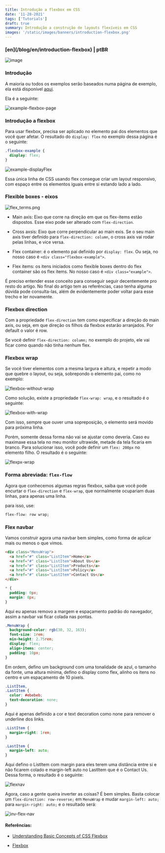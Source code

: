 ```yaml
---
title: Introdução a flexbox em CSS
date: '11-28-2021'
tags: ['Tutorials']
draft: true
summary: Introdução a construção de layouts flexíveis em CSS
images: '/static/images/banners/introduction-flexbox.png'
---
```


<h3>[en](/blog/en/introduction-flexbox) | ptBR</h3>

![image](/static/images/banners/introduction-flexbox.png)

### Introdução

A maioria ou todos os exemplos serão baseados numa página de exemplo, ela está disponível [aqui](https://gist.github.com/vit0rr/7409ea0efdf47b56728e7125a2644cb1).

Ela é a seguinte:

![example-flexbox-page](/static/images/posts/introduction-flexbox/CVBWOTS.png)

### Introdução a flexbox

Para usar flexbox, precisa ser aplicado no elemento pai dos elementos que você quer afetar. O resultado do `display: flex` no exemplo dessa página é o seguinte:

```css
.flexbox-example {
  display: flex;
}
```

![example-displayFlex](/static/images/posts/introduction-flexbox/OnUZvoM.png)

Essa única linha de CSS usando flex consegue criar um layout responsivo, com espaço entre os elementos iguais entre si estando lado a lado.

### Flexible boxes - eixos

![flex_terms.png](/static/images/posts/introduction-flexbox/upLbBGL.png)

- Main axis: Eixo que corre na direção em que os flex-items estão dispostos. Esse eixo pode ser alterado com `flex-direction`.

- Cross axsis: Eixo que corre perpendicular ao main exis. Se o seu main axis tiver definido para `flex-direction: column`, o cross axis vai rodar pelas linhas, e vice versa.

- Flex container: é o elemento pai definido por `display: flex`. Ou seja, no nosso caso é `<div class="flexbox-example">`.

- Flex items: os itens iniciados como flexible boxes dentro do flex container são os flex items. No nosso caso é `<div class="example">`.

É preciso entender esse conceito para conseguir seguir decentemente pro resto do artigo. No final do artigo tem as referências, caso tenha alguma dúvida pode consulta-las, além de evidentemente poder voltar para esse trecho e ler novamente.

### Flexbox direction

Com a propriedade `flex-direction` tem como especificar a direção do main axis, ou seja, em que direção os filhos da flexbox estarão arranjados. Por default o valor é row.

Se você definir `flex-direction: column;` no exemplo do projeto, ele vai ficar como quando não tinha nenhum flex.

### Flexbox wrap

Se você tiver elementos com a mesma largura e altura, e repetir a modo que quebre o layout, ou seja, sobrepondo o elemento pai, como no exemplo:

![flexbox-without-wrap](/static/images/posts/introduction-flexbox/CoFHmht.png)

Como solução, existe a propriedade `flex-wrap: wrap`, e o resultado é o seguinte:

![flexbox-with-wrap](/static/images/posts/introduction-flexbox/QEriUvf.png)

Com isso, sempre que ouver uma sopreposição, o elemento será movido para próxima linha.

Porém, somente dessa forma não vai se ajustar como deveria. Caso eu maximaxe essa tela no meu monitor ultrawide, metade da tela ficaria em branco. Para solucionar isso, você pode definir um `flex: 200px` no elemento filho. O resultado é o seguinte:

![flexpx-wrap](/static/images/posts/introduction-flexbox/QrM6GSz.png)

### Forma abreviada: `flex-flow`

Agora que conhecemos algumas regras flexbox, saiba que você pode encurtar o `flex-direction` e `flex-wrap`, que normalmente ocupariam duas linhas, para apenas uma linha.

para isso, use:

```css
flex-flow: row wrap;
```

### Flex navbar

Vamos construir agora uma navbar bem simples, como forma de aplicar mais ou menos o que vimos.

```html
<div class="MenuWrap">
  <a href="#" class="ListItem">Home</a>
  <a href="#" class="ListItem">About Us</a>
  <a href="#" class="ListItem">Products</a>
  <a href="#" class="ListItem">Policy</a>
  <a href="#" class="LastItem">Contact Us</a>
</div>
```

```css
* {
  padding: 0px;
  margin: 0px;
}
```

Aqui eu apenas removo a margem e espaçamento padrão do navegador, assim a navbar vai ficar colada nas pontas.

```css
.MenuWrap {
  background-color: rgb(30, 32, 163);
  font-size: 1rem;
  min-height: 2.75rem;
  display: flex;
  align-items: center;
  padding: 10px;
}
```

Em ordem, defino um background com uma tonalidade de azul, o tamanho da fonte, uma altura mínima, defino o display como flex, alinho os itens no centro e um espaçamento de 10 pixels.

```css
.ListItem,
.LastItem {
  color: #ebebeb;
  text-decoration: none;
}
```

Aqui é apenas definido a cor e text decoration como none para remover o underline dos links.

```css
.ListItem {
  margin-right: 1rem;
}

.LastItem {
  margin-left: auto;
}
```

Aqui defino o ListItem com margin para eles terem uma distância entre si e não ficarem colado e margin-left auto no LastItem que é o Contact Us. Dessa forma, o resultado é o seguinte:

![flexnav](/static/images/posts/introduction-flexbox/CkZifvk.png)

Agora, caso a gente queira inverter as coisas? É bem simples. Basta colocar um `flex-direction: row-reverse;` em `MenuWrap` e mudar `margin-left: auto;` para `margin-right: auto;` e o resultado será:

![inv-flex-nav](/static/images/posts/introduction-flexbox/P6ZxJCt.png)

#### Referências:

- [Understanding Basic Concepts of CSS Flexbox](https://codeburst.io/understanding-basic-concepts-of-css-flexbox-ffa657dc39c1)

- [Flexbox](https://developer.mozilla.org/pt-BR/docs/Learn/CSS/CSS_layout/Flexbox)
